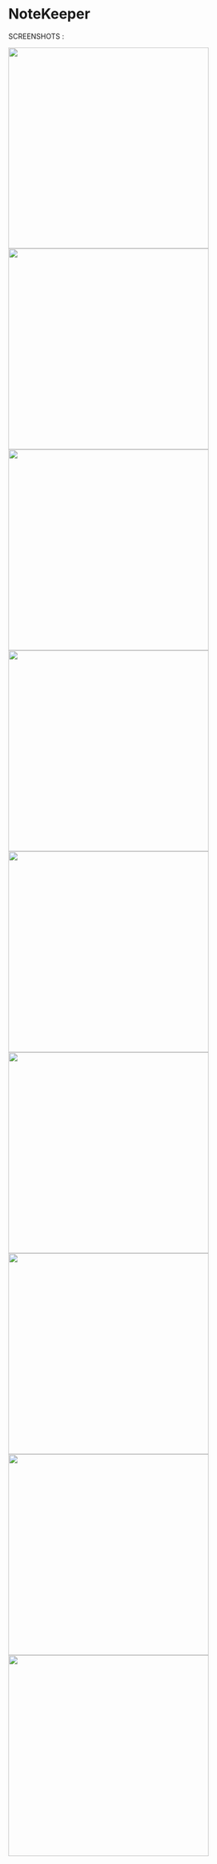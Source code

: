 # NoteKeeper

SCREENSHOTS : 




<img src=https://github.com/binarysmith1719/NoteKeeper/assets/97899226/0a6457b3-41e3-4841-94ba-a41a4bafd0a1 width="400">
<img src=https://github.com/binarysmith1719/NoteKeeper/assets/97899226/41032c14-3e92-43a1-a27d-f00d1286d5e6 width="400">
<img src=https://github.com/binarysmith1719/NoteKeeper/assets/97899226/11d33874-a0dd-4a02-ac08-19936e66d8e8 width="400">
<img src=https://github.com/binarysmith1719/NoteKeeper/assets/97899226/32f7e973-c2e5-4536-b0f2-7dcbd8a23de1 width="400">
<img src=https://github.com/binarysmith1719/NoteKeeper/assets/97899226/4d589cbe-2422-42d0-8dcb-f583fec7b471 width="400">
<img src=https://github.com/binarysmith1719/NoteKeeper/assets/97899226/48c0a7bb-37ac-4949-969b-e89694e36c05 width="400">
<img src=https://github.com/binarysmith1719/NoteKeeper/assets/97899226/c56da4ae-d0fa-40a6-a6d7-409dad7aad5a width="400">
<img src=https://github.com/binarysmith1719/NoteKeeper/assets/97899226/155b9d63-2b9e-4454-a1a0-c6bca5ac4ea4 width="400">
<img src=https://github.com/binarysmith1719/NoteKeeper/assets/97899226/59ab2158-8edd-445e-a141-ed5bf31fe38d width="400">
